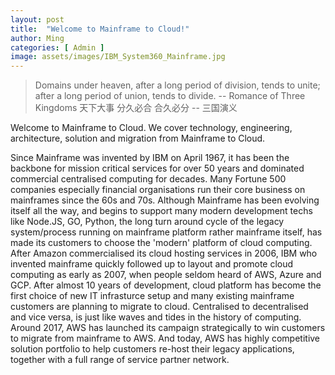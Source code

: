 ```yaml
---
layout: post
title:  "Welcome to Mainframe to Cloud!"
author: Ming
categories: [ Admin ]
image: assets/images/IBM_System360_Mainframe.jpg
---
```


> Domains under heaven,
after a long period of division, tends to unite;
after a long period of union, tends to divide.
-- Romance of Three Kingdoms
天下大事
分久必合
合久必分
-- 三国演义
>

Welcome to Mainframe to Cloud. We cover technology, engineering, architecture, solution and migration from Mainframe to Cloud.

Since Mainframe was invented by IBM on April 1967, it has been the backbone for mission critical services for over 50 years and dominated commercial centralised computing for decades. Many Fortune 500 companies especially financial organisations run their core business on mainframes since the 60s and 70s.
Although Mainframe has been evolving itself all the way, and begins to support many modern development techs like Node.JS, GO, Python, the long turn around cycle of the legacy system/process running on mainframe platform rather mainframe itself, has made its customers to choose the 'modern' platform of cloud computing.
After Amazon commercialised its cloud hosting services in 2006, IBM who invented mainframe quickly followed up to layout and promote cloud computing as early as 2007, when people seldom heard of AWS, Azure and GCP.  After almost 10 years of development, cloud platform has become the first choice of new IT infrasturce setup and many existing mainframe customers are planning to migrate to cloud. Centralised to decentralised and vice versa, is just like waves and tides in the history of computing. Around 2017, AWS has launched its campaign strategically to win customers to migrate from mainframe to AWS. And today, AWS has highly competitive solution portfolio to help customers re-host their legacy applications, together with a full range of service partner network.
